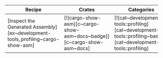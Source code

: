 | Recipe | Crates | Categories |
|--------|--------|------------|
| [Inspect the Generated Assembly][ex~development-tools_profiling~cargo-show-asm] | [![cargo-show-asm][c~cargo-show-asm~docs~badge]][c~cargo-show-asm~docs] | [![cat~development-tools::profiling][cat~development-tools::profiling~badge]][cat~development-tools::profiling] |
